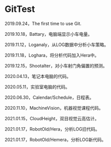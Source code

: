 # GitTest
2019.09.24，The first time to use Git.

2019.10.18，Battary，电脑端显示小车电量。

2019.11.12，Loganaly，从LOG数据中分析小车策略。

2019.11.18，Loghara，将分析代码加入Hera中。

2019.12.15，Shootalter，对小车射门角偏置的预测。

2020.04.13，笔记本电脑的代码。

2020.05.11，实验室电脑的代码。

2020.06.30，Calendar/Schedule，日程表。

2020.11.10，MachineVision，机器视觉课程代码。

2021.01.15，CloudHeight，双目视觉云高估计。

2021.01.17，RobotOld/Hera，分析LOG旧代码。

2021.01.17，RobotOld/Hemera，分析LOG新代码。